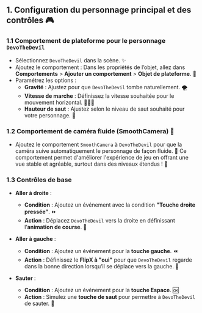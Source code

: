 ## 1. Configuration du personnage principal et des contrôles 🎮

### 1.1 Comportement de plateforme pour le personnage `DevoTheDevil` 
- Sélectionnez `DevoTheDevil` dans la scène. ✨
- Ajoutez le comportement : Dans les propriétés de l’objet, allez dans **Comportements** > **Ajouter un comportement** > **Objet de plateforme**. 🚀
- Paramétrez les options :
  - **Gravité** : Ajustez pour que `DevoTheDevil` tombe naturellement. 🌪️
  - **Vitesse de marche** : Définissez la vitesse souhaitée pour le mouvement horizontal. 🏃‍♂️💨
  - **Hauteur de saut** : Ajustez selon le niveau de saut souhaité pour votre personnage. 🦘

### 1.2 Comportement de caméra fluide (SmoothCamera) 🎥
- Ajoutez le comportement `SmoothCamera` à `DevoTheDevil` pour que la caméra suive automatiquement le personnage de façon fluide. 🌈 Ce comportement permet d'améliorer l'expérience de jeu en offrant une vue stable et agréable, surtout dans des niveaux étendus ! 🌌

### 1.3 Contrôles de base
- **Aller à droite** :
  - **Condition** : Ajoutez un événement avec la condition **"Touche droite pressée"**. ⏩
  - **Action** : Déplacez `DevoTheDevil` vers la droite en définissant l’**animation de course**. 🎉

- **Aller à gauche** :
  - **Condition** : Ajoutez un événement pour la **touche gauche**. ⏪
  - **Action** : Définissez le **FlipX à "oui"** pour que `DevoTheDevil` regarde dans la bonne direction lorsqu’il se déplace vers la gauche. 🔄

- **Sauter** :
  - **Condition** : Ajoutez un événement pour la **touche Espace**. 🆗
  - **Action** : Simulez une **touche de saut** pour permettre à `DevoTheDevil` de sauter. 🌠
